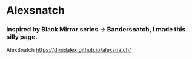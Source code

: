 # Alexsnatch

### Inspired by Black Mirror series -> Bandersnatch, I made this silly page.

AlexSnatch https://droidalex.github.io/alexsnatch/ 
